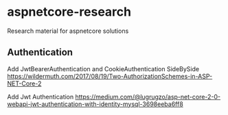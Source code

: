 # aspnetcore-research
Research material for aspnetcore solutions

## Authentication


Add JwtBearerAuthentication and CookieAuthentication SideBySide https://wildermuth.com/2017/08/19/Two-AuthorizationSchemes-in-ASP-NET-Core-2

Add Jwt Authentication
https://medium.com/@lugrugzo/asp-net-core-2-0-webapi-jwt-authentication-with-identity-mysql-3698eeba6ff8 

